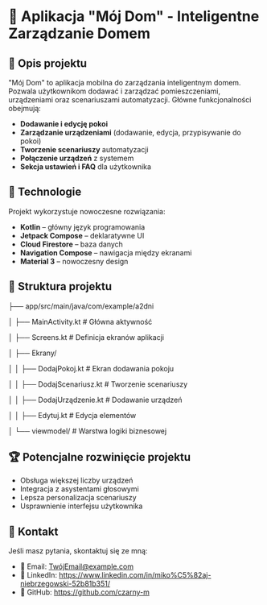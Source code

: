 
# 📱 Aplikacja "Mój Dom" - Inteligentne Zarządzanie Domem

## 📌 Opis projektu
"Mój Dom" to aplikacja mobilna do zarządzania inteligentnym domem. Pozwala użytkownikom dodawać i zarządzać pomieszczeniami, urządzeniami oraz scenariuszami automatyzacji. Główne funkcjonalności obejmują:

- **Dodawanie i edycję pokoi**
- **Zarządzanie urządzeniami** (dodawanie, edycja, przypisywanie do pokoi)
- **Tworzenie scenariuszy** automatyzacji
- **Połączenie urządzeń** z systemem
- **Sekcja ustawień i FAQ** dla użytkownika

## 🔧 Technologie
Projekt wykorzystuje nowoczesne rozwiązania:

- **Kotlin** – główny język programowania
- **Jetpack Compose** – deklaratywne UI
- **Cloud Firestore** – baza danych
- **Navigation Compose** – nawigacja między ekranami
- **Material 3** – nowoczesny design

## 📂 Struktura projektu

├── app/src/main/java/com/example/a2dni 

│   ├── MainActivity.kt  # Główna aktywność

│   ├── Screens.kt  # Definicja ekranów aplikacji

│   ├── Ekrany/

│   │   ├── DodajPokoj.kt  # Ekran dodawania pokoju

│   │   ├── DodajScenariusz.kt  # Tworzenie scenariuszy

│   │   ├── DodajUrządzenie.kt  # Dodawanie urządzeń

│   │   ├── Edytuj.kt  # Edycja elementów

│   └── viewmodel/  # Warstwa logiki biznesowej


## 🏆 Potencjalne rozwinięcie projektu
- Obsługa większej liczby urządzeń 
- Integracja z asystentami głosowymi 
- Lepsza personalizacja scenariuszy 
- Usprawnienie interfejsu użytkownika

## 📩 Kontakt
Jeśli masz pytania, skontaktuj się ze mną:
- 📧 Email: TwójEmail@example.com
- 💼 LinkedIn: https://www.linkedin.com/in/miko%C5%82aj-niebrzegowski-52b81b351/
- 🔗 GitHub: https://github.com/czarny-m
